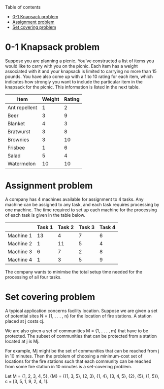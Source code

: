 Table of contents
<!-- TOC -->
* [0-1 Knapsack problem](#0-1-knapsack-problem)
* [Assignment problem](#assignment-problem)
* [Set covering problem](#set-covering-problem)
<!-- TOC -->

# 0-1 Knapsack problem

Suppose you are planning a
picnic. You’ve constructed a list
of items you would like to carry
with you on the picnic. Each
item has a weight associated
with it and your knapsack is
limited to carrying no more than
15 pounds. You have also come
up with a 1 to 10 rating for each
item, which indicates how
strongly you want to include the
particular item in the knapsack
for the picnic. This information
is listed in the next table.

| Item          | Weight | Rating |
|---------------|--------|--------|
| Ant repellent | 1      | 2      |
| Beer          | 3      | 9      |
| Blanket       | 4      | 3      |
| Bratwurst     | 3      | 8      |
| Brownies      | 3      | 10     |
| Frisbee       | 1      | 6      |
| Salad         | 5      | 4      |
| Watermelon    | 10     | 10     |

# Assignment problem

A company has 4 machines available for assignment to 4 tasks.
Any machine can be assigned to any task, and each task requires
processing by one machine. The time required to set up each
machine for the processing of each task is given in the table below.

|           | Task 1 | Task 2 | Task 3 | Task 4 |
|-----------|--------|--------|--------|--------|
| Machine 1 | 13     | 4      | 7      | 6      |
| Machine 2 | 1      | 11     | 5      | 4      |
| Machine 3 | 6      | 7      | 2      | 8      |
| Machine 4 | 1      | 3      | 5      | 9      |

The company wants to minimise the total setup time needed for
the processing of all four tasks.

# Set covering problem

A typical application concerns facility location. Suppose we are
given a set of potential sites N = {1, . . . , n} for the location of
fire stations. A station placed at j costs cj.

We are also given a set
of communities M = {1, . . . , m} that have to be protected. The
subset of communities that can be protected from a station
located at j is Mj.

For example, Mj might be the set of
communities that can be reached from j in 10 minutes. Then the
problem of choosing a minimum-cost set of locations for the fire
stations such that each community can be reached from some fire
station in 10 minutes is a set-covering problem.

Let M = {1, 2, 3, 4, 5},
{M} = {{1, 3, 5}, {2, 3}, {1, 4}, {3, 4, 5}, {2}, {5}, {1, 5}},
c = [3, 5, 1, 9, 2, 4, 1].